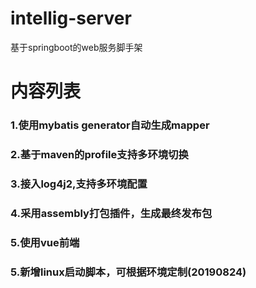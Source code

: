 # intellig-server
基于springboot的web服务脚手架

# 内容列表
### 1.使用mybatis generator自动生成mapper
### 2.基于maven的profile支持多环境切换
### 3.接入log4j2,支持多环境配置
### 4.采用assembly打包插件，生成最终发布包
### 5.使用vue前端
### 5.新增linux启动脚本，可根据环境定制(20190824)
